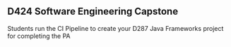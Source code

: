 ## D424 Software Engineering Capstone

Students run the CI Pipeline to create your D287 Java Frameworks project for completing the PA
